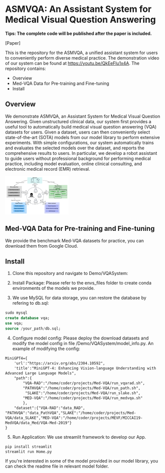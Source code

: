 # ASMVQA: An Assistant System for Medical Visual Question Answering

**Tips: The complete  code will be published after the paper is included.**

[Paper]

This is the repository for the ASMVQA, a unified assistant system for users to conveniently perform diverse medical practice. The demonstration video of our system can be found at https://youtu.be/QkEeFlu1x4A. The repository contains:

- Overview
- Med-VQA Data for Pre-training and Fine-tuning
- Install

## Overview

We demonstrate ASMVQA, an Assistant System for Medical Visual Question Answering. Given unstructured clinical data, our system first provides a useful tool to automatically build medical visual question answering (VQA) datasets for users. Given a dataset, users can then conveniently select state-of-the-art (SOTA) models from our model library to perform extensive experiments. With simple
configurations, our system automatically trains and evaluates the selected models over the dataset, and reports the comprehensive results to users. In particular, we develop a robot assistant to guide users without professional background for performing medical practice, including model evaluation, online clinical consulting, and electronic medical record (EMR) retrieval.

<img src="/Overview.png" alt="Overview" style="zoom:20%;" />

## Med-VQA Data for Pre-training and Fine-tuning

We provide the benchmark Med-VQA datasets for practice, you can download them from Google Cloud.

## Install

1. Clone this repository and navigate to Demo/VQASystem:

2. Install Package:  Please refer to the envs_files folder to create conda environments of the models we provide. 

3. We use MySQL for data storage,  you can restore the database by refering to db.sql:

```sql
sudo mysql
create database vqa;
use vqa;
source /your_path/db.sql;
```

4. Configure model config: Please deploy the download datasets and modify the model config in file /Demo/VQASystem/model_info.py. An example of modifying the config:

```
MiniGPT4={
    'url':"https://arxiv.org/abs/2304.10592",
    'title':"MiniGPT-4: Enhancing Vision-language Understanding with Advanced Large Language Models",
    "path":{
        "VQA-RAD":"/home/coder/projects/Med-VQA/run_vqarad.sh",
        "PATHVQA":"/home/coder/projects/Med-VQA/run_path.sh",
         "SLAKE":"/home/coder/projects/Med-VQA/run_slake.sh",
        "MED-VQA":"/home/coder/projects/Med-VQA/run_medvqa.sh"
        },
    "dataset":{"VQA-RAD":"data_RAD", "PATHVQA":"data_PathVQA","SLAKE":"/home/coder/projects/Med-VQA/data_SLAKE","MED-VQA":"/home/coder/projects/MEVF/MICCAI19-MedVQA/data_Med/VQA-Med-2019"}
}
```

5. Run Application: We use streamlit framework to develop our App.

```
pip install streamlit
streamlit run Home.py
```

If you're interested in some of the model provided in our model library, you can check the readme file in relevant model folder.







